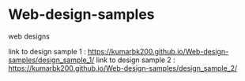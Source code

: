 # Web-design-samples
web designs

link to design sample 1 : https://kumarbk200.github.io/Web-design-samples/design_sample_1/
link to design sample 2 : https://kumarbk200.github.io/Web-design-samples/design_sample_2/
